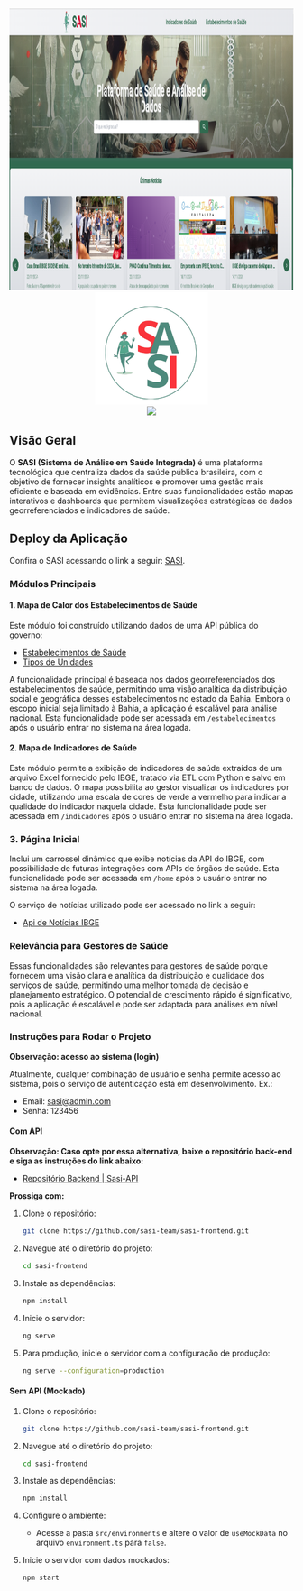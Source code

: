 <div align="center">
    <a href="https://github.com/sasi-team/sasi-frontend" target="_blank">
        <img src="./public/assets/sasi.png" 
        alt="Logo" width="1000" height="500">
    </a>
</div>

<div align="center">
    <a href="https://github.com/sasi-team/sasi-frontend" target="_blank">
        <img src="./public/assets/LOGO_BG.png" 
        alt="Logo" width="200" height="200">
    </a>
</div>

<div align="center">
  <img src="https://readme-typing-svg.demolab.com?font=Fira+Code&size=50&duration=3000&pause=200&color=2D6A4F&center=true&vCenter=true&multiline=true&random=false&width=435&height=100&lines=SASI"> 
</div>

## **Visão Geral**

O **SASI (Sistema de Análise em Saúde Integrada)** é uma plataforma tecnológica que centraliza dados da saúde pública brasileira, com o objetivo de fornecer insights analíticos e promover uma gestão mais eficiente e baseada em evidências. Entre suas funcionalidades estão mapas interativos e dashboards que permitem visualizações estratégicas de dados georreferenciados e indicadores de saúde.

## Deploy da Aplicação

Confira o SASI acessando o link a seguir: [SASI](https://sasi-frontend.vercel.app/).

### Módulos Principais

#### 1. Mapa de Calor dos Estabelecimentos de Saúde

Este módulo foi construído utilizando dados de uma API pública do governo:

- [Estabelecimentos de Saúde](https://apidadosabertos.saude.gov.br/cnes/estabelecimentos)
- [Tipos de Unidades](https://apidadosabertos.saude.gov.br/cnes/tipounidades)

A funcionalidade principal é baseada nos dados georreferenciados dos estabelecimentos de saúde, permitindo uma visão analítica da distribuição social e geográfica desses estabelecimentos no estado da Bahia. Embora o escopo inicial seja limitado à Bahia, a aplicação é escalável para análise nacional. Esta funcionalidade pode ser acessada em `/estabelecimentos` após o usuário entrar no sistema na área logada.

#### 2. Mapa de Indicadores de Saúde

Este módulo permite a exibição de indicadores de saúde extraídos de um arquivo Excel fornecido pelo IBGE, tratado via ETL com Python e salvo em banco de dados. O mapa possibilita ao gestor visualizar os indicadores por cidade, utilizando uma escala de cores de verde a vermelho para indicar a qualidade do indicador naquela cidade. Esta funcionalidade pode ser acessada em `/indicadores` após o usuário entrar no sistema na área logada.

### 3. Página Inicial

Inclui um carrossel dinâmico que exibe notícias da API do IBGE, com possibilidade de futuras integrações com APIs de órgãos de saúde. Esta funcionalidade pode ser acessada em `/home` após o usuário entrar no sistema na área logada.

O serviço de notícias utilizado pode ser acessado no link a seguir:

- [Api de Notícias IBGE](https://servicodados.ibge.gov.br/api/docs/noticias?versao=3)

### Relevância para Gestores de Saúde

Essas funcionalidades são relevantes para gestores de saúde porque fornecem uma visão clara e analítica da distribuição e qualidade dos serviços de saúde, permitindo uma melhor tomada de decisão e planejamento estratégico. O potencial de crescimento rápido é significativo, pois a aplicação é escalável e pode ser adaptada para análises em nível nacional.

### Instruções para Rodar o Projeto

**Observação: acesso ao sistema (login)**

Atualmente, qualquer combinação de usuário e senha permite acesso ao sistema, pois o serviço de autenticação está em desenvolvimento. Ex.:

- Email: sasi@admin.com
- Senha: 123456

#### Com API

**Observação: Caso opte por essa alternativa, baixe o repositório back-end e siga as instruções do link abaixo:**

- [Repositório Backend | Sasi-API](https://github.com/sasi-team/sasi-api)

**Prossiga com:**

1. Clone o repositório:
   ```bash
   git clone https://github.com/sasi-team/sasi-frontend.git
   ```
2. Navegue até o diretório do projeto:
   ```bash
   cd sasi-frontend
   ```
3. Instale as dependências:
   ```bash
   npm install
   ```
4. Inicie o servidor:
   ```bash
   ng serve
   ```
5. Para produção, inicie o servidor com a configuração de produção:
   ```bash
   ng serve --configuration=production
   ```

#### Sem API (Mockado)

1. Clone o repositório:
   ```bash
   git clone https://github.com/sasi-team/sasi-frontend.git
   ```
2. Navegue até o diretório do projeto:
   ```bash
   cd sasi-frontend
   ```
3. Instale as dependências:
   ```bash
   npm install
   ```
4. Configure o ambiente:

   - Acesse a pasta `src/environments` e altere o valor de `useMockData` no arquivo `environment.ts` para `false`.

5. Inicie o servidor com dados mockados:
   ```bash
   npm start
   ```
